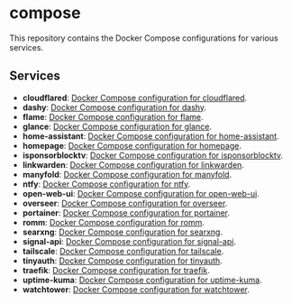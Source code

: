 # compose

This repository contains the Docker Compose configurations for various services.

## Services

- **cloudflared**: [Docker Compose configuration for cloudflared](./cloudflared/compose.yml).
- **dashy**: [Docker Compose configuration for dashy](./dashy/compose.yml).
- **flame**: [Docker Compose configuration for flame](./flame/compose.yml).
- **glance**: [Docker Compose configuration for glance](./glance/compose.yml).
- **home-assistant**: [Docker Compose configuration for home-assistant](./home-assistant/compose.yml).
- **homepage**: [Docker Compose configuration for homepage](./homepage/compose.yml).
- **isponsorblocktv**: [Docker Compose configuration for isponsorblocktv](./isponsorblocktv/compose.yml).
- **linkwarden**: [Docker Compose configuration for linkwarden](./linkwarden/compose.yml).
- **manyfold**: [Docker Compose configuration for manyfold](./manyfold/compose.yml).
- **ntfy**: [Docker Compose configuration for ntfy](./ntfy/compose.yml).
- **open-web-ui**: [Docker Compose configuration for open-web-ui](./open-web-ui/compose.yml).
- **overseer**: [Docker Compose configuration for overseer](./overseer/compose.yml).
- **portainer**: [Docker Compose configuration for portainer](./portainer/compose.yml).
- **romm**: [Docker Compose configuration for romm](./romm/compose.yml).
- **searxng**: [Docker Compose configuration for searxng](./searxng/compose.yml).
- **signal-api**: [Docker Compose configuration for signal-api](./signal-api/compose.yml).
- **tailscale**: [Docker Compose configuration for tailscale](./tailscale/compose.yml).
- **tinyauth**: [Docker Compose configuration for tinyauth](./tinyauth/compose.yml).
- **traefik**: [Docker Compose configuration for traefik](./traefik/compose.yml).
- **uptime-kuma**: [Docker Compose configuration for uptime-kuma](./uptime-kuma/compose.yml).
- **watchtower**: [Docker Compose configuration for watchtower](./watchtower/compose.yml).
